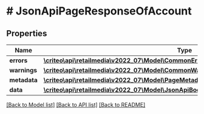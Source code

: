 # # JsonApiPageResponseOfAccount

## Properties

Name | Type | Description | Notes
------------ | ------------- | ------------- | -------------
**errors** | [**\criteo\api\retailmedia\v2022_07\Model\CommonError[]**](CommonError.md) |  | [optional]
**warnings** | [**\criteo\api\retailmedia\v2022_07\Model\CommonWarning[]**](CommonWarning.md) |  | [optional]
**metadata** | [**\criteo\api\retailmedia\v2022_07\Model\PageMetadata**](PageMetadata.md) |  | [optional]
**data** | [**\criteo\api\retailmedia\v2022_07\Model\JsonApiBodyWithIdOfInt64AndAccountAndAccount[]**](JsonApiBodyWithIdOfInt64AndAccountAndAccount.md) |  |

[[Back to Model list]](../../README.md#models) [[Back to API list]](../../README.md#endpoints) [[Back to README]](../../README.md)
